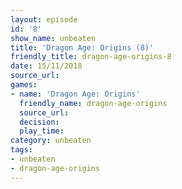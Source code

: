 ```yaml
---
layout: episode
id: '8'
show_name: unbeaten
title: 'Dragon Age: Origins (8)'
friendly_title: dragon-age-origins-8
date: 15/11/2018
source_url: 
games:
- name: 'Dragon Age: Origins'
  friendly_name: dragon-age-origins
  source_url: 
  decision: 
  play_time: 
category: unbeaten
tags:
- unbeaten
- dragon-age-origins
---
```

